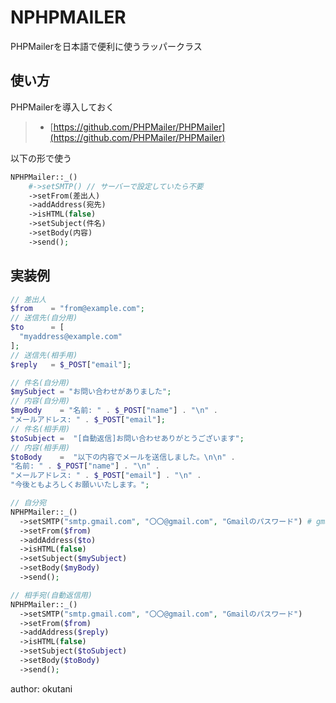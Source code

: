 # NPHPMAILER

PHPMailerを日本語で便利に使うラッパークラス

## 使い方

PHPMailerを導入しておく

> * [https://github.com/PHPMailer/PHPMailer](https://github.com/PHPMailer/PHPMailer)

以下の形で使う

```php
NPHPMailer::_()
    #->setSMTP() // サーバーで設定していたら不要
    ->setFrom(差出人)
    ->addAddress(宛先)
    ->isHTML(false)
    ->setSubject(件名)
    ->setBody(内容)
    ->send();
```

## 実装例

```php
// 差出人
$from    = "from@example.com";
// 送信先(自分用)
$to      = [
  "myaddress@example.com"
];
// 送信先(相手用)
$reply   = $_POST["email"];

// 件名(自分用)
$mySubject = "お問い合わせがありました";
// 内容(自分用)
$myBody    = "名前: " . $_POST["name"] . "\n" .
"メールアドレス: " . $_POST["email"];
// 件名(相手用)
$toSubject =  "[自動返信]お問い合わせありがとうございます";
// 内容(相手用)
$toBody    =  "以下の内容でメールを送信しました。\n\n" .
"名前: " . $_POST["name"] . "\n" .
"メールアドレス: " . $_POST["email"] . "\n" .
"今後ともよろしくお願いいたします。";

// 自分宛
NPHPMailer::_()
  ->setSMTP("smtp.gmail.com", "〇〇@gmail.com", "Gmailのパスワード") # gmailの場合
  ->setFrom($from)
  ->addAddress($to)
  ->isHTML(false)
  ->setSubject($mySubject)
  ->setBody($myBody)
  ->send();

// 相手宛(自動返信用)
NPHPMailer::_()
  ->setSMTP("smtp.gmail.com", "〇〇@gmail.com", "Gmailのパスワード")
  ->setFrom($from)
  ->addAddress($reply)
  ->isHTML(false)
  ->setSubject($toSubject)
  ->setBody($toBody)
  ->send();

```

author: okutani
